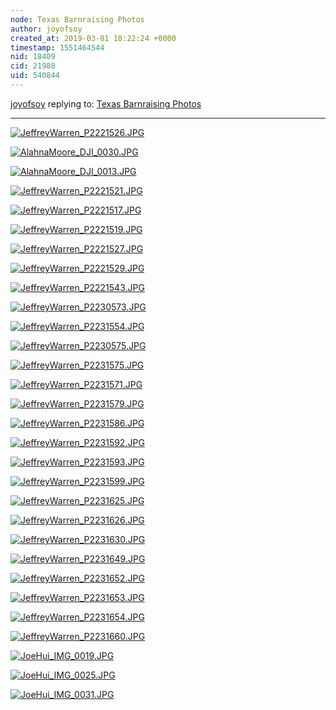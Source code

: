 ```yaml
---
node: Texas Barnraising Photos
author: joyofsoy
created_at: 2019-03-01 18:22:24 +0000
timestamp: 1551464544
nid: 18409
cid: 21988
uid: 540844
---
```




[joyofsoy](../profile/joyofsoy) replying to: [Texas Barnraising Photos](../notes/joyofsoy/02-22-2019/texas-barnraising-photos)

----
[![JeffreyWarren_P2221526.JPG](/i/29591)](/i/29591)

 
[![AlahnaMoore_DJI_0030.JPG](/i/29592)](/i/29592)


[![AlahnaMoore_DJI_0013.JPG](/i/29593)](/i/29593)


[![JeffreyWarren_P2221521.JPG](/i/29594)](/i/29594)


[![JeffreyWarren_P2221517.JPG](/i/29596)](/i/29596)


[![JeffreyWarren_P2221519.JPG](/i/29595)](/i/29595)


[![JeffreyWarren_P2221527.JPG](/i/29597)](/i/29597)


[![JeffreyWarren_P2221529.JPG](/i/29598)](/i/29598)


[![JeffreyWarren_P2221543.JPG](/i/29599)](/i/29599)


[![JeffreyWarren_P2230573.JPG](/i/29600)](/i/29600)


[![JeffreyWarren_P2231554.JPG](/i/29601)](/i/29601)


[![JeffreyWarren_P2230575.JPG](/i/29602)](/i/29602)


[![JeffreyWarren_P2231575.JPG](/i/29603)](/i/29603)


[![JeffreyWarren_P2231571.JPG](/i/29604)](/i/29604)


[![JeffreyWarren_P2231579.JPG](/i/29605)](/i/29605)


[![JeffreyWarren_P2231586.JPG](/i/29606)](/i/29606)


[![JeffreyWarren_P2231592.JPG](/i/29607)](/i/29607)


[![JeffreyWarren_P2231593.JPG](/i/29608)](/i/29608)


[![JeffreyWarren_P2231599.JPG](/i/29609)](/i/29609)


[![JeffreyWarren_P2231625.JPG](/i/29610)](/i/29610)


[![JeffreyWarren_P2231626.JPG](/i/29611)](/i/29611)


[![JeffreyWarren_P2231630.JPG](/i/29612)](/i/29612)


[![JeffreyWarren_P2231649.JPG](/i/29613)](/i/29613)


[![JeffreyWarren_P2231652.JPG](/i/29614)](/i/29614)


[![JeffreyWarren_P2231653.JPG](/i/29615)](/i/29615)


[![JeffreyWarren_P2231654.JPG](/i/29616)](/i/29616)


[![JeffreyWarren_P2231660.JPG](/i/29617)](/i/29617)


[![JoeHui_IMG_0019.JPG](/i/29618)](/i/29618)


[![JoeHui_IMG_0025.JPG](/i/29619)](/i/29619)


[![JoeHui_IMG_0031.JPG](/i/29620)](/i/29620)

